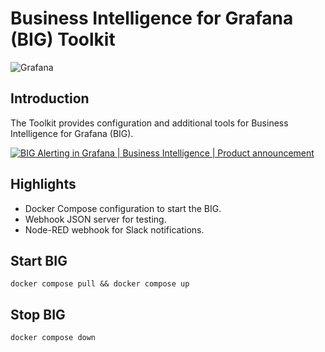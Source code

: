 # Business Intelligence for Grafana (BIG) Toolkit

![Grafana](https://img.shields.io/badge/Grafana-10.1-orange)

## Introduction

The Toolkit provides configuration and additional tools for Business Intelligence for Grafana (BIG).

[![BIG Alerting in Grafana | Business Intelligence | Product announcement](https://raw.githubusercontent.com/VolkovLabs/volkovlabs-bi-toolkit/main/img/alerting.png)](https://youtu.be/vky-7-DfvXE)

## Highlights

- Docker Compose configuration to start the BIG.
- Webhook JSON server for testing.
- Node-RED webhook for Slack notifications.

## Start BIG

```
docker compose pull && docker compose up
```

## Stop BIG

```
docker compose down
```